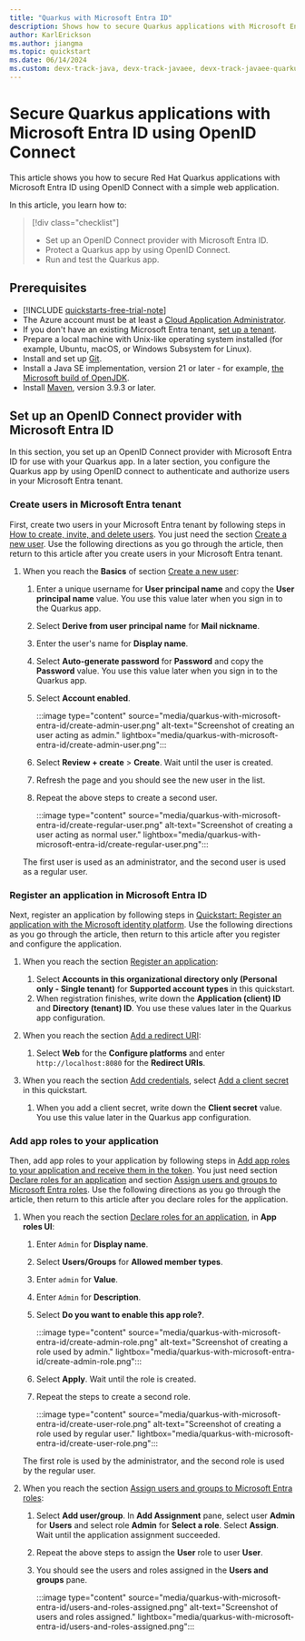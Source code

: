 ```yaml
---
title: "Quarkus with Microsoft Entra ID"
description: Shows how to secure Quarkus applications with Microsoft Entra ID using OpenID Connect.
author: KarlErickson
ms.author: jiangma
ms.topic: quickstart
ms.date: 06/14/2024
ms.custom: devx-track-java, devx-track-javaee, devx-track-javaee-quarkus, devx-track-javaee-quarkus-entra-id, devx-track-extended-java, devx-track-azurecli
---
```


# Secure Quarkus applications with Microsoft Entra ID using OpenID Connect

This article shows you how to secure Red Hat Quarkus applications with Microsoft Entra ID using OpenID Connect with a simple web application.

In this article, you learn how to:

> [!div class="checklist"]
> - Set up an OpenID Connect provider with Microsoft Entra ID.
> - Protect a Quarkus app by using OpenID Connect.
> - Run and test the Quarkus app.

## Prerequisites

- [!INCLUDE [quickstarts-free-trial-note](../../includes/quickstarts-free-trial-note.md)]
- The Azure account must be at least a [Cloud Application Administrator](/entra/identity/role-based-access-control/permissions-reference#cloud-application-administrator).
- If you don't have an existing Microsoft Entra tenant, [set up a tenant](/entra/identity-platform/quickstart-create-new-tenant).
- Prepare a local machine with Unix-like operating system installed (for example, Ubuntu, macOS, or Windows Subsystem for Linux).
- Install and set up [Git](/devops/develop/git/install-and-set-up-git).
- Install a Java SE implementation, version 21 or later - for example, [the Microsoft build of OpenJDK](/java/openjdk).
- Install [Maven](https://maven.apache.org/download.cgi), version 3.9.3 or later.

## Set up an OpenID Connect provider with Microsoft Entra ID

In this section, you set up an OpenID Connect provider with Microsoft Entra ID for use with your Quarkus app. In a later section, you configure the Quarkus app by using OpenID connect to authenticate and authorize users in your Microsoft Entra tenant.

### Create users in Microsoft Entra tenant

First, create two users in your Microsoft Entra tenant by following steps in [How to create, invite, and delete users](/entra/fundamentals/how-to-create-delete-users). You just need the section [Create a new user](/entra/fundamentals/how-to-create-delete-users#create-a-new-user). Use the following directions as you go through the article, then return to this article after you create users in your Microsoft Entra tenant.

1. When you reach the **Basics** of section [Create a new user](/entra/fundamentals/how-to-create-delete-users#create-a-new-user):
   1. Enter a unique username for **User principal name** and copy the **User principal name** value. You use this value later when you sign in to the Quarkus app.
   1. Select **Derive from user principal name** for **Mail nickname**.
   1. Enter the user's name for **Display name**.
   1. Select **Auto-generate password** for **Password** and copy the **Password** value. You use this value later when you sign in to the Quarkus app.
   1. Select **Account enabled**.

      :::image type="content" source="media/quarkus-with-microsoft-entra-id/create-admin-user.png" alt-text="Screenshot of creating an user acting as admin." lightbox="media/quarkus-with-microsoft-entra-id/create-admin-user.png":::

   1. Select **Review + create** > **Create**. Wait until the user is created.
   1. Refresh the page and you should see the new user in the list.

   1. Repeat the above steps to create a second user.

      :::image type="content" source="media/quarkus-with-microsoft-entra-id/create-regular-user.png" alt-text="Screenshot of creating a user acting as normal user." lightbox="media/quarkus-with-microsoft-entra-id/create-regular-user.png":::

   The first user is used as an administrator, and the second user is used as a regular user.

### Register an application in Microsoft Entra ID

Next, register an application by following steps in [Quickstart: Register an application with the Microsoft identity platform](/entra/identity-platform/quickstart-register-app). Use the following directions as you go through the article, then return to this article after you register and configure the application.

1. When you reach the section [Register an application](/entra/identity-platform/quickstart-register-app#register-an-application):
   1. Select **Accounts in this organizational directory only (Personal only - Single tenant)** for **Supported account types** in this quickstart.
   1. When registration finishes, write down the **Application (client) ID** and **Directory (tenant) ID**. You use these values later in the Quarkus app configuration.

1. When you reach the section [Add a redirect URI](/entra/identity-platform/quickstart-register-app#add-a-redirect-uri):
   1. Select **Web** for the **Configure platforms** and enter `http://localhost:8080` for the **Redirect URIs**.

1. When you reach the section [Add credentials](/entra/identity-platform/quickstart-register-app#add-credentials), select [Add a client secret](/entra/identity-platform/quickstart-register-app#add-a-client-secret) in this quickstart.
   1. When you add a client secret, write down the **Client secret** value. You use this value later in the Quarkus app configuration.

### Add app roles to your application

Then, add app roles to your application by following steps in [Add app roles to your application and receive them in the token](/entra/identity-platform/howto-add-app-roles-in-apps). You just need section [Declare roles for an application](/entra/identity-platform/howto-add-app-roles-in-apps#declare-roles-for-an-application) and section [Assign users and groups to Microsoft Entra roles](/entra/identity-platform/howto-add-app-roles-in-apps#assign-users-and-groups-to-microsoft-entra-roles). Use the following directions as you go through the article, then return to this article after you declare roles for the application.

1. When you reach the section [Declare roles for an application](/entra/identity-platform/howto-add-app-roles-in-apps#declare-roles-for-an-application), in **App roles UI**:
   1. Enter `Admin` for **Display name**.
   1. Select **Users/Groups** for **Allowed member types**.
   1. Enter `admin` for **Value**.
   1. Enter `Admin` for **Description**.
   1. Select **Do you want to enable this app role?**.

      :::image type="content" source="media/quarkus-with-microsoft-entra-id/create-admin-role.png" alt-text="Screenshot of creating a role used by admin." lightbox="media/quarkus-with-microsoft-entra-id/create-admin-role.png":::

   1. Select **Apply**. Wait until the role is created.

   1. Repeat the steps to create a second role.

      :::image type="content" source="media/quarkus-with-microsoft-entra-id/create-user-role.png" alt-text="Screenshot of creating a role used by regular user." lightbox="media/quarkus-with-microsoft-entra-id/create-user-role.png":::

   The first role is used by the administrator, and the second role is used by the regular user.

1. When you reach the section [Assign users and groups to Microsoft Entra roles](/entra/identity-platform/howto-add-app-roles-in-apps#assign-users-and-groups-to-microsoft-entra-roles):
   1. Select **Add user/group**. In **Add Assignment** pane, select user **Admin** for **Users** and select role **Admin** for **Select a role**. Select **Assign**. Wait until the application assignment succeeded.
   1. Repeat the above steps to assign the **User** role to user **User**.
   1. You should see the users and roles assigned in the **Users and groups** pane.

      :::image type="content" source="media/quarkus-with-microsoft-entra-id/users-and-roles-assigned.png" alt-text="Screenshot of users and roles assigned." lightbox="media/quarkus-with-microsoft-entra-id/users-and-roles-assigned.png":::
